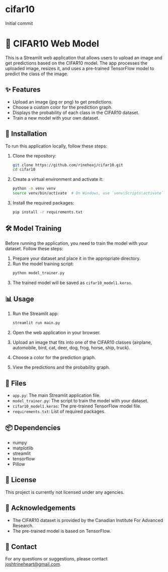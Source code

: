 # cifar10
Initial commit

# 🌟 CIFAR10 Web Model

This is a Streamlit web application that allows users to upload an image and get predictions based on the CIFAR10 model. The app processes the uploaded image, resizes it, and uses a pre-trained TensorFlow model to predict the class of the image.

## ✨ Features

- Upload an image (jpg or png) to get predictions.
- Choose a custom color for the prediction graph.
- Displays the probability of each class in the CIFAR10 dataset.
- Train a new model with your own dataset.

## 🚀 Installation

To run this application locally, follow these steps:

1. Clone the repository:
    ```bash
    git clone https://github.com/rineheaj/cifar10.git
    cd cifar10
    ```

2. Create a virtual environment and activate it:
    ```bash
    python -m venv venv
    source venv/bin/activate  # On Windows, use `venv\Scripts\activate`
    ```

3. Install the required packages:
    ```bash
    pip install -r requirements.txt
    ```

## 🛠️ Model Training

Before running the application, you need to train the model with your dataset. Follow these steps:

1. Prepare your dataset and place it in the appropriate directory.
2. Run the model training script:
    ```bash
    python model_trainer.py
    ```
3. The trained model will be saved as `cifar10_model1.keras`.

## 📊 Usage

1. Run the Streamlit app:
    ```bash
    streamlit run main.py
    ```

2. Open the web application in your browser.
3. Upload an image that fits into one of the CIFAR10 classes (airplane, automobile, bird, cat, deer, dog, frog, horse, ship, truck).
4. Choose a color for the prediction graph.
5. View the predictions and the probability graph.

## 📁 Files

- `app.py`: The main Streamlit application file.
- `model_trainer.py`: The script to train the model with your dataset.
- `cifar10_model1.keras`: The pre-trained TensorFlow model file.
- `requirements.txt`: List of required packages.

## 📦 Dependencies

- numpy
- matplotlib
- streamlit
- tensorflow
- Pillow

## 📜 License

This project is currently not licensed under any agencies.

## 🙏 Acknowledgements

- The CIFAR10 dataset is provided by the Canadian Institute For Advanced Research.
- The pre-trained model is based on TensorFlow.

## 📧 Contact

For any questions or suggestions, please contact joshtrineheart@gmail.com.





